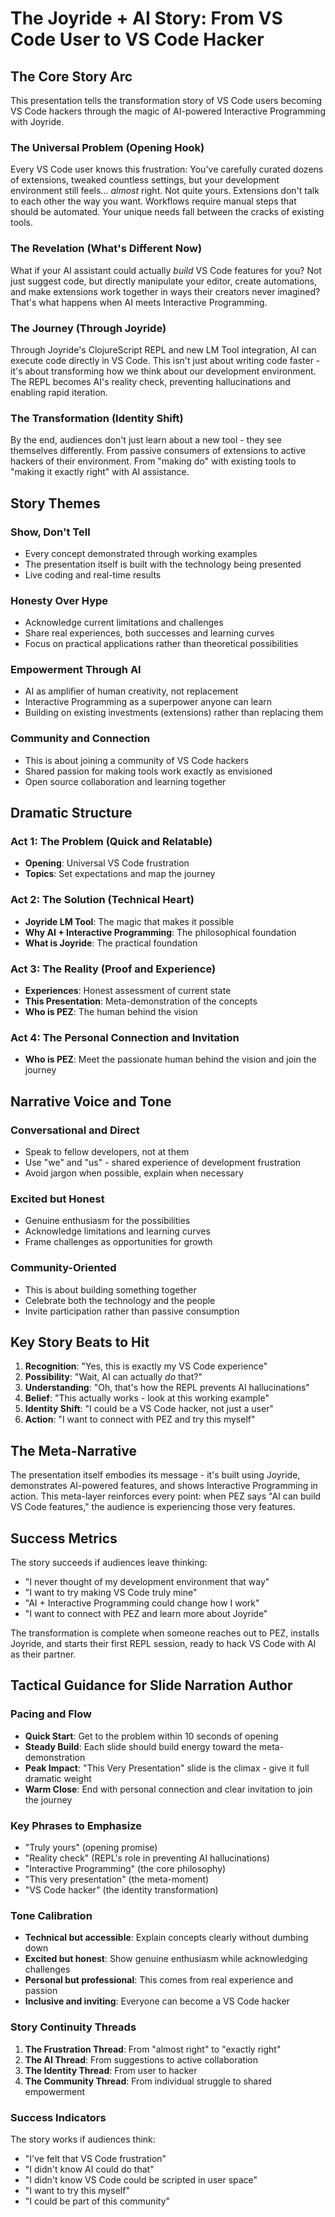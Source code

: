 # The Joyride + AI Story: From VS Code User to VS Code Hacker

## The Core Story Arc

This presentation tells the transformation story of VS Code users becoming VS Code hackers through the magic of AI-powered Interactive Programming with Joyride.

### The Universal Problem (Opening Hook)

Every VS Code user knows this frustration: You've carefully curated dozens of extensions, tweaked countless settings, but your development environment still feels... *almost* right. Not quite yours. Extensions don't talk to each other the way you want. Workflows require manual steps that should be automated. Your unique needs fall between the cracks of existing tools.

### The Revelation (What's Different Now)

What if your AI assistant could actually *build* VS Code features for you? Not just suggest code, but directly manipulate your editor, create automations, and make extensions work together in ways their creators never imagined? That's what happens when AI meets Interactive Programming.

### The Journey (Through Joyride)

Through Joyride's ClojureScript REPL and new LM Tool integration, AI can execute code directly in VS Code. This isn't just about writing code faster - it's about transforming how we think about our development environment. The REPL becomes AI's reality check, preventing hallucinations and enabling rapid iteration.

### The Transformation (Identity Shift)

By the end, audiences don't just learn about a new tool - they see themselves differently. From passive consumers of extensions to active hackers of their environment. From "making do" with existing tools to "making it exactly right" with AI assistance.

## Story Themes

### Show, Don't Tell
- Every concept demonstrated through working examples
- The presentation itself is built with the technology being presented
- Live coding and real-time results

### Honesty Over Hype
- Acknowledge current limitations and challenges
- Share real experiences, both successes and learning curves
- Focus on practical applications rather than theoretical possibilities

### Empowerment Through AI
- AI as amplifier of human creativity, not replacement
- Interactive Programming as a superpower anyone can learn
- Building on existing investments (extensions) rather than replacing them

### Community and Connection
- This is about joining a community of VS Code hackers
- Shared passion for making tools work exactly as envisioned
- Open source collaboration and learning together

## Dramatic Structure

### Act 1: The Problem (Quick and Relatable)
- **Opening**: Universal VS Code frustration
- **Topics**: Set expectations and map the journey

### Act 2: The Solution (Technical Heart)
- **Joyride LM Tool**: The magic that makes it possible
- **Why AI + Interactive Programming**: The philosophical foundation
- **What is Joyride**: The practical foundation

### Act 3: The Reality (Proof and Experience)
- **Experiences**: Honest assessment of current state
- **This Presentation**: Meta-demonstration of the concepts
- **Who is PEZ**: The human behind the vision

### Act 4: The Personal Connection and Invitation
- **Who is PEZ**: Meet the passionate human behind the vision and join the journey

## Narrative Voice and Tone

### Conversational and Direct
- Speak to fellow developers, not at them
- Use "we" and "us" - shared experience of development frustration
- Avoid jargon when possible, explain when necessary

### Excited but Honest
- Genuine enthusiasm for the possibilities
- Acknowledge limitations and learning curves
- Frame challenges as opportunities for growth

### Community-Oriented
- This is about building something together
- Celebrate both the technology and the people
- Invite participation rather than passive consumption

## Key Story Beats to Hit

1. **Recognition**: "Yes, this is exactly my VS Code experience"
2. **Possibility**: "Wait, AI can actually *do* that?"
3. **Understanding**: "Oh, that's how the REPL prevents AI hallucinations"
4. **Belief**: "This actually works - look at this working example"
5. **Identity Shift**: "I could be a VS Code hacker, not just a user"
6. **Action**: "I want to connect with PEZ and try this myself"

## The Meta-Narrative

The presentation itself embodies its message - it's built using Joyride, demonstrates AI-powered features, and shows Interactive Programming in action. This meta-layer reinforces every point: when PEZ says "AI can build VS Code features," the audience is experiencing those very features.

## Success Metrics

The story succeeds if audiences leave thinking:
- "I never thought of my development environment that way"
- "I want to try making VS Code truly mine"
- "AI + Interactive Programming could change how I work"
- "I want to connect with PEZ and learn more about Joyride"

The transformation is complete when someone reaches out to PEZ, installs Joyride, and starts their first REPL session, ready to hack VS Code with AI as their partner.

## Tactical Guidance for Slide Narration Author

### Pacing and Flow
- **Quick Start**: Get to the problem within 10 seconds of opening
- **Steady Build**: Each slide should build energy toward the meta-demonstration
- **Peak Impact**: "This Very Presentation" slide is the climax - give it full dramatic weight
- **Warm Close**: End with personal connection and clear invitation to join the journey

### Key Phrases to Emphasize
- "Truly yours" (opening promise)
- "Reality check" (REPL's role in preventing AI hallucinations)
- "Interactive Programming" (the core philosophy)
- "This very presentation" (the meta-moment)
- "VS Code hacker" (the identity transformation)

### Tone Calibration
- **Technical but accessible**: Explain concepts clearly without dumbing down
- **Excited but honest**: Show genuine enthusiasm while acknowledging challenges
- **Personal but professional**: This comes from real experience and passion
- **Inclusive and inviting**: Everyone can become a VS Code hacker

### Story Continuity Threads
1. **The Frustration Thread**: From "almost right" to "exactly right"
2. **The AI Thread**: From suggestions to active collaboration
3. **The Identity Thread**: From user to hacker
4. **The Community Thread**: From individual struggle to shared empowerment

### Success Indicators
The story works if audiences think:
- "I've felt that VS Code frustration"
- "I didn't know AI could do that"
- "I didn't know VS Code could be scripted in user space"
- "I want to try this myself"
- "I could be part of this community"
